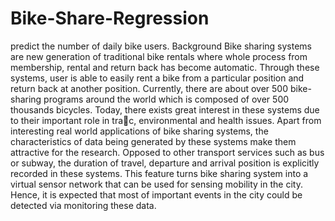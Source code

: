 # Bike-Share-Regression
predict the number of daily bike users.
Background
Bike sharing systems are new generation of traditional bike rentals where whole process from membership,
rental and return back has become automatic. Through these systems, user is able to easily rent a bike from
a particular position and return back at another position. Currently, there are about over 500 bike-sharing
programs around the world which is composed of over 500 thousands bicycles. Today, there exists great
interest in these systems due to their important role in trac, environmental and health issues.
Apart from interesting real world applications of bike sharing systems, the characteristics of data being
generated by these systems make them attractive for the research. Opposed to other transport services
such as bus or subway, the duration of travel, departure and arrival position is explicitly recorded in these
systems. This feature turns bike sharing system into a virtual sensor network that can be used for sensing
mobility in the city. Hence, it is expected that most of important events in the city could be detected via
monitoring these data.
